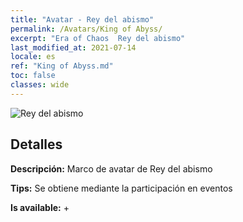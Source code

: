 ```yaml
---
title: "Avatar - Rey del abismo"
permalink: /Avatars/King of Abyss/
excerpt: "Era of Chaos  Rey del abismo"
last_modified_at: 2021-07-14
locale: es
ref: "King of Abyss.md"
toc: false
classes: wide
---
```

 ![Rey del abismo](/images/a/avatarFrame_36.png)

## Detalles

 **Descripción:** Marco de avatar de Rey del abismo 

 **Tips:** Se obtiene mediante la participación en eventos 

 **Is available:**  + 

